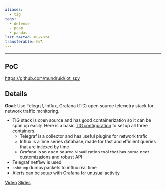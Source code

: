 ```yaml
---
aliases:
  - tig
tags:
  - defense
  - pcap
  - pandas
last_tested: 06/2024
transferable: N/A
---
```

---
## **PoC**

https://github.com/mundruid/iot_spy

## **Details**

**Goal**: Use Telegraf, Influx, Grafana (TIG) open source telemetry stack for network traffic monitoring.

- TIG stack is open source and has good containerization so it can be span up easily. Here is a basic [TIG configuration](https://github.com/mundruid/tig) to set up all three containers.
  - Telegraf is a collector and has useful plugins for network trafic
  - Influx is a time series database, made for fast and efficient queries that are indexed by time
  - Grafana is an open source visualization tool that has some neat customizations and robust API
- Telegraf netflow is used
- `sshdump` dumps packets to influx real time
- Alerts can be setup with Grafana for unusual activity

[Video](https://grafana.com/go/observabilitycon/2021/security-metrics-smart-devices/)
[Slides](https://docs.google.com/presentation/d/199MunnWc3g9UhRyBe3Zmz6VraImR5b5P/edit?usp=sharing&ouid=108545322802236598515&rtpof=true&sd=true)